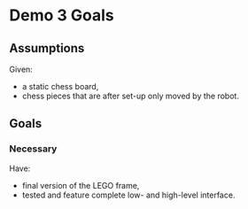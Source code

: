 # Demo 3 Goals

## Assumptions
Given:

- a static chess board,
- chess pieces that are after set-up only moved by the robot.

## Goals

### Necessary
Have:

- final version of the LEGO frame,
- tested and feature complete low- and high-level interface.
